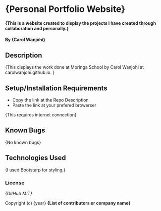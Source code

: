 # {Personal Portfolio Website}

#### {This is a website created to display the projects I have created through collaboration and personally.}

#### By **{Carol Wanjohi}**

## Description

{This displays the work done at Moringa School by Carol Wanjohi at carolwanjohi.github.io. }

## Setup/Installation Requirements

* Copy the link at the Repo Description
* Paste the link at your prefered browerser

{This requires internet connection}

## Known Bugs

{No known bugs}

## Technologies Used

{I used Bootstarp for styling.}

### License

*{GitHub MIT}*

Copyright (c) {year} **{List of contributors or company name}**
